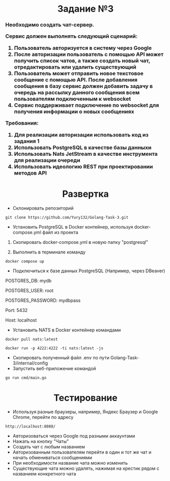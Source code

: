 <h1 align="center">Задание №3</h1>
<h3 align="left">Необходимо создать чат-сервер.

Сервис должен выполнять следующий сценарий:
1.	Пользователь авторизуется в систему через Google
2.	После авторизации пользователь с помощью API может получить список чатов, а также создать новый чат, отредактировать или удалить существующий
3.	Пользователь может отправить новое текстовое сообщение с помощью API. После добавления сообщения в базу сервис должен добавить задачу в очередь на рассылку данного сообщения всем пользователям подключенным к websocket
4.	Сервис поддерживает подключение по websocket для получения информации о новых сообщениях

Требования:
1.	Для реализации авторизации использовать код из задания 1
2.	Использовать PostgreSQL в качестве базы данныхи
3.	Использовать Nats JetStream в качестве инструмента для реализации очереди
4.	Использовать идеологию REST при проектировании методов API
</h3>

<h1 align="center">Развертка</h1>

- Склонировать репозиторий
```
git clone https://github.com/Yury132/Golang-Task-3.git
```
- Установить PostgreSQL в Docker контейнер, используя docker-compose.yml файл из проекта
  
1. Скопировать docker-compose.yml в новую папку "postgresql"
  
2. Выполнить в терминале команду
```
docker compose up
```
- Подключиться к базе данных PostgreSQL (Например, через DBeaver)

POSTGRES_DB: mydb

POSTGRES_USER: root

POSTGRES_PASSWORD: mydbpass

Port: 5432

Host: localhost

- Установить NATS в Docker контейнер командами
```
docker pull nats:latest
```
```
docker run -p 4222:4222 -ti nats:latest -js
```
- Скопировать полученный файл .env по пути Golang-Task-3/internal/config
- Запустить веб-приложение командой
```
go run cmd/main.go
```

<h1 align="center">Тестирование</h1>

- Используя разные браузеры, например, Яндекс Браузер и Google Chrome, перейти по адресу

```
http://localhost:8080/
```

- Авторизоваться через Google под разными аккаунтами
- Нажать на кнопку "Чаты"
- Создать чат с любым названием
- Авторизованным пользователям перейти в один и тот же чат и начать обмениваться сообщениями
- При необходимости название чата можно изменить
- Существующие чата можно удалять, нажимая на крестик рядом с названием конкретного чата

